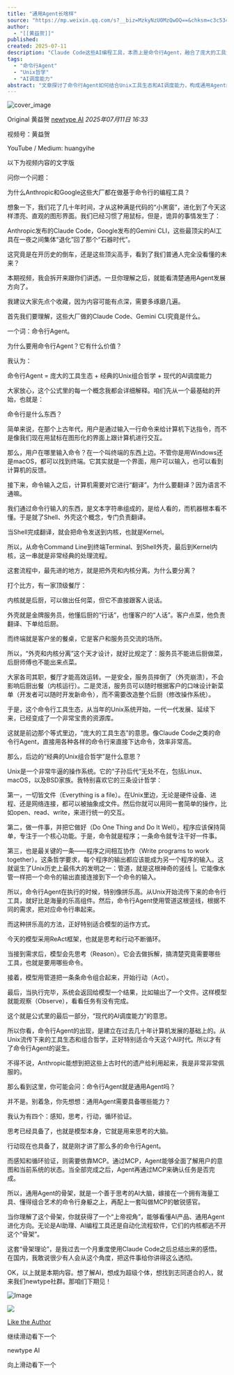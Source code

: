 ```yaml
---
title: "通用Agent长啥样"
source: "https://mp.weixin.qq.com/s?__biz=MzkyNzU0MzQwOQ==&chksm=c3c5347d5e5dd295737fda8ac6eb9bfadf5500804e27946e44a7fb550200e34a93b9709da1fe&idx=1&mid=2247484406&sn=317ac041979cfaf4134d7ee3a1222545#rd"
author:
  - "[[黄益贺]]"
published:
created: 2025-07-11
description: "Claude Code这些AI编程工具，本质上是命令行Agent，融合了庞大的工具生态、经典的Unix组合哲学、现代的AI调度能力。再加上越来越强的LLM，和逐渐丰富的MCP生态。这些组合起来，就成了通用Agent的骨架。"
tags:
  - "命令行Agent"
  - "Unix哲学"
  - "AI调度能力"
abstract: "文章探讨了命令行Agent如何结合Unix工具生态和AI调度能力，构成通用Agent的骨架。"
---
```

![cover_image](https://mmbiz.qpic.cn/sz_mmbiz_jpg/sNQ72bAyJmuNGq4ricpp8ByKpRuFIicqK83KR8QnnDLJfx3T9J4KicuqjMFjGsqbbc3R0tsDAiaspEw7kiakvbUibw3g/0?wx_fmt=jpeg)

Original 黄益贺 [newtype AI](https://mp.weixin.qq.com/) *2025年07月11日 16:33*

视频号：黄益贺

YouTube / Medium: huangyihe

以下为视频内容的文字版

  

问你一个问题：

  

为什么Anthropic和Google这些大厂都在做基于命令行的编程工具？

  

想象一下，我们花了几十年时间，才从这种满是代码的“小黑窗”，进化到了今天这样漂亮、直观的图形界面。我们已经习惯了用鼠标，但是，诡异的事情发生了：

  

Anthropic发布的Claude Code，Google发布的Gemini CLI，这些最顶尖的AI工具在一夜之间集体“退化”回了那个“石器时代”。

  

这究竟是在开历史的倒车，还是这些顶尖高手，看到了我们普通人完全没看懂的未来？

  

本期视频，我会拆开来跟你们讲透。一旦你理解之后，就能看清楚通用Agent发展方向了。

  

我建议大家先点个收藏，因为内容可能有点深，需要多琢磨几遍。

  

首先我们要理解，这些大厂做的Claude Code、Gemini CLI究竟是什么。

  

一个词：命令行Agent。

  

为什么要用命令行Agent？它有什么价值？

  

我认为：

  

命令行Agent = 庞大的工具生态 + 经典的Unix组合哲学 + 现代的AI调度能力

  

大家放心，这个公式里的每一个概念我都会详细解释。咱们先从一个最基础的开始，也就是：

  

命令行是什么东西？

  

简单来说，在那个上古年代，用户是通过输入一行命令来给计算机下达指令，而不是像我们现在用鼠标在图形化的界面上跟计算机进行交互。

  

那么，用户在哪里输入命令？在一个叫终端的东西上边。不管你是用Windows还是macOS，都可以找到终端。它其实就是一个界面，用户可以输入，也可以看到计算机的反馈。

  

接下来，命令输入之后，计算机需要对它进行“翻译”。为什么要翻译？因为语言不通嘛。

  

我们通过命令行输入的东西，是文本字符串组成的，是给人看的，而机器根本看不懂。于是就了Shell、外壳这个概念，专门负责翻译。

  

当Shell完成翻译，就会把命令发送到内核，也就是Kernel。

  

所以，从命令Command Line到终端Terminal、到Shell外壳，最后到Kernel内核，这一串就是非常经典的处理流程。

  

这套流程中，最先进的地方，就是把外壳和内核分离。为什么要分离？

  

打个比方，有一家顶级餐厅：

  

内核就是后厨，可以做出任何菜，但它不直接跟客人说话。

  

外壳就是金牌服务员，他懂后厨的“行话”，也懂客户的“人话”。客户点菜，他负责翻译、下单给后厨。

  

而终端就是客户坐的餐桌，它是客户和服务员交流的场所。

  

所以，“外壳和内核分离”这个天才设计，就好比规定了：服务员不能进后厨做菜，后厨师傅也不能出来点菜。

  

大家各司其职，餐厅才能高效运转。一是安全，服务员摔倒了（外壳崩溃），不会影响后厨出餐（内核运行）。二是灵活，服务员可以随时根据客户的口味设计新菜单（开发者可以随时开发新命令），而不需要改造整个后厨（修改操作系统）。

  

于是，这个命令行工具生态，从当年的Unix系统开始，一代一代发展、延续下来，已经变成了一个非常宝贵的资源库。

  

这就是前边那个等式里边，“庞大的工具生态”的意思。像Claude Code之类的命令行Agent，直接用各种各样的命令行来直接下达命令，效率非常高。

  

那么，后边的“经典的Unix组合哲学”是什么意思？

  

Unix是一个非常牛逼的操作系统。它的“子孙后代”无处不在，包括Linux、macOS，以及BSD家族。我特别喜欢它的三条设计哲学：

  

第一，一切皆文件（Everything is a file）。在Unix里边，无论是硬件设备、进程、还是网络连接，都可以被抽象成文件。然后你就可以用同一套简单的操作，比如open、read、write，来进行统一的交互。

  

第二，做一件事，并把它做好（Do One Thing and Do It Well）。程序应该保持简单，专注于一个核心功能。于是，命令就是程序；一条命令就专注干好一件事。

  

第三，也是最关键的一条——程序之间相互协作（Write programs to work together）。这条哲学要求，每个程序的输出都应该能成为另一个程序的输入。这就诞生了Unix历史上最伟大的发明之一：管道，就是这根神奇的竖线 |。它能像水管一样把一个命令的输出直接连接到下一个命令的输入。

  

所以，命令行Agent在执行的时候，特别像拼乐高。从Unix开始流传下来的命令行工具，就好比是海量的乐高组件。然后，命令行Agent使用管道这根竖线，根据不同的需求，把对应命令行串起来。

  

而这种拼乐高的方法，正好特别适合模型的运作方式。

  

今天的模型采用ReAct框架，也就是思考和行动不断循环。

  

当接到需求后，模型会先思考（Reason）。它会去做拆解，搞清楚究竟需要哪些工具，也就是要用哪些命令。

  

接着，模型用管道把一条条命令组合起来，开始行动（Act）。

  

最后，当执行完毕，系统会返回给模型一个结果，比如输出了一个文件。这样模型就能观察（Observe），看看任务有没有完成。

  

这个就是公式里的最后一部分，“现代的AI调度能力”的意思。

  

所以你看，命令行Agent的出现，是建立在过去几十年计算机发展的基础上的。从Unix流传下来的工具生态和组合哲学，正好特别适合今天这个AI时代。所以才有了命令行Agent的诞生。

  

不得不说，Anthropic能想到把这些上古时代的遗产给利用起来，我是非常非常佩服的。

  

那么看到这里，你可能会问：命令行Agent就是通用Agent吗？

  

并不是。别着急，你先想想：通用Agent需要具备哪些能力？

  

我认为有四个：感知，思考，行动，循环验证。

  

思考已经具备了，也就是模型本身，它就是用来思考的大脑。

  

行动现在也具备了，就是刚才讲了那么多的命令行Agent。

  

而感知和循环验证，则需要依靠MCP。通过MCP，Agent能够全面了解用户的意图和当前系统的状态。当全部完成之后，Agent再通过MCP来确认任务是否完成。

  

所以，通用Agent的骨架，就是一个善于思考的AI大脑，嫁接在一个拥有海量工具、懂得组合艺术的命令行身躯之上，再配上一套叫做MCP的敏锐感官。

  

当你理解了这个骨架，你就获得了一个“上帝视角”，能够看懂AI产品、通用Agent进化方向。无论是AI助理、AI编程工具还是自动化流程软件，它们的内核都逃不开这个“骨架”。

  

这套“骨架理论”，是我过去一个月重度使用Claude Code之后总结出来的感悟。在国内，我敢说很少有人会从这个角度，把这件事给你讲得这么透彻。

  

OK，以上就是本期内容。想了解AI，想成为超级个体，想找到志同道合的人，就来我们newtype社群。那咱们下期见！

  

![Image](https://mp.weixin.qq.com/www.w3.org/2000/svg'%20xmlns:xlink='http://www.w3.org/1999/xlink'%3E%3Ctitle%3E%3C/title%3E%3Cg%20stroke='none'%20stroke-width='1'%20fill='none'%20fill-rule='evenodd'%20fill-opacity='0'%3E%3Cg%20transform='translate(-249.000000,%20-126.000000)'%20fill='%23FFFFFF'%3E%3Crect%20x='249'%20y='126'%20width='1'%20height='1'%3E%3C/rect%3E%3C/g%3E%3C/g%3E%3C/svg%3E)

  

![](https://mmbiz.qlogo.cn/sz_mmbiz_jpg/wj3wNibZLjFFtHekZyMOKI6UDMtCzOg1rcWZ3ozgvgWS7FeAqyF4F8KpcqWnpcicremSdtozib2C4fKphibfXcv90A/0?wx_fmt=jpeg)

 [Like the Author](https://mp.weixin.qq.com/)

继续滑动看下一个

newtype AI

向上滑动看下一个